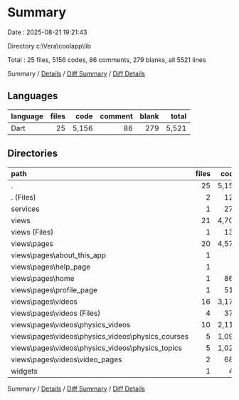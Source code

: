 # Summary

Date : 2025-08-21 19:21:43

Directory c:\\Vera\\coolapp\\lib

Total : 25 files,  5156 codes, 86 comments, 279 blanks, all 5521 lines

Summary / [Details](details.md) / [Diff Summary](diff.md) / [Diff Details](diff-details.md)

## Languages
| language | files | code | comment | blank | total |
| :--- | ---: | ---: | ---: | ---: | ---: |
| Dart | 25 | 5,156 | 86 | 279 | 5,521 |

## Directories
| path | files | code | comment | blank | total |
| :--- | ---: | ---: | ---: | ---: | ---: |
| . | 25 | 5,156 | 86 | 279 | 5,521 |
| . (Files) | 2 | 124 | 11 | 11 | 146 |
| services | 1 | 278 | 2 | 42 | 322 |
| views | 21 | 4,706 | 73 | 218 | 4,997 |
| views (Files) | 1 | 131 | 7 | 10 | 148 |
| views\\pages | 20 | 4,575 | 66 | 208 | 4,849 |
| views\\pages\\about_this_app | 1 | 9 | 0 | 3 | 12 |
| views\\pages\\help_page | 1 | 9 | 1 | 3 | 13 |
| views\\pages\\home | 1 | 867 | 24 | 32 | 923 |
| views\\pages\\profile_page | 1 | 516 | 3 | 33 | 552 |
| views\\pages\\videos | 16 | 3,174 | 38 | 137 | 3,349 |
| views\\pages\\videos (Files) | 4 | 374 | 17 | 35 | 426 |
| views\\pages\\videos\\physics_videos | 10 | 2,112 | 19 | 73 | 2,204 |
| views\\pages\\videos\\physics_videos\\physics_courses | 5 | 1,091 | 10 | 34 | 1,135 |
| views\\pages\\videos\\physics_videos\\physics_topics | 5 | 1,021 | 9 | 39 | 1,069 |
| views\\pages\\videos\\video_pages | 2 | 688 | 2 | 29 | 719 |
| widgets | 1 | 48 | 0 | 8 | 56 |

Summary / [Details](details.md) / [Diff Summary](diff.md) / [Diff Details](diff-details.md)